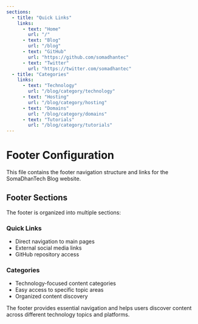 ```yaml
---
sections:
  - title: "Quick Links"
    links:
      - text: "Home"
        url: "/"
      - text: "Blog"
        url: "/blog"
      - text: "GitHub"
        url: "https://github.com/somadhantec"
      - text: "Twitter"
        url: "https://twitter.com/somadhantec"
  - title: "Categories"
    links:
      - text: "Technology"
        url: "/blog/category/technology"
      - text: "Hosting"
        url: "/blog/category/hosting"
      - text: "Domains"
        url: "/blog/category/domains"
      - text: "Tutorials"
        url: "/blog/category/tutorials"
---
```


# Footer Configuration

This file contains the footer navigation structure and links for the SomaDhanTech Blog website.

## Footer Sections

The footer is organized into multiple sections:

### Quick Links
- Direct navigation to main pages
- External social media links
- GitHub repository access

### Categories
- Technology-focused content categories
- Easy access to specific topic areas
- Organized content discovery

The footer provides essential navigation and helps users discover content across different technology topics and platforms.